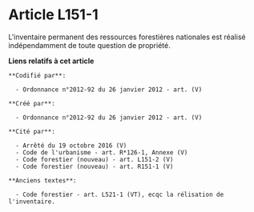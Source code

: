 # Article L151-1

L'inventaire permanent des ressources forestières nationales est réalisé indépendamment de toute question de propriété.

**Liens relatifs à cet article**

	**Codifié par**:

	  - Ordonnance n°2012-92 du 26 janvier 2012 - art. (V)

	**Créé par**:

	  - Ordonnance n°2012-92 du 26 janvier 2012 - art. (V)

	**Cité par**:

	  - Arrêté du 19 octobre 2016 (V)
	  - Code de l'urbanisme - art. R*126-1, Annexe (V)
	  - Code forestier (nouveau) - art. L151-2 (V)
	  - Code forestier (nouveau) - art. R151-1 (V)

	**Anciens textes**:

	  - Code forestier - art. L521-1 (VT), ecqc la rélisation de l'inventaire.
